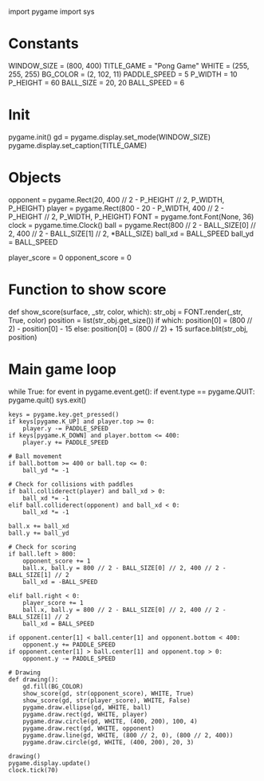 import pygame
import sys

# Constants
WINDOW_SIZE = (800, 400)
TITLE_GAME = "Pong Game"
WHITE = (255, 255, 255)
BG_COLOR = (2, 102, 11)
PADDLE_SPEED = 5
P_WIDTH = 10
P_HEIGHT = 60
BALL_SIZE = 20, 20
BALL_SPEED = 6

# Init
pygame.init()
gd = pygame.display.set_mode(WINDOW_SIZE)
pygame.display.set_caption(TITLE_GAME)

# Objects
opponent = pygame.Rect(20, 400 // 2 - P_HEIGHT // 2, P_WIDTH, P_HEIGHT)
player = pygame.Rect(800 - 20 - P_WIDTH, 400 // 2 - P_HEIGHT // 2, P_WIDTH, P_HEIGHT)
FONT = pygame.font.Font(None, 36)
clock = pygame.time.Clock()
ball = pygame.Rect(800 // 2 - BALL_SIZE[0] // 2, 400 // 2 - BALL_SIZE[1] // 2, *BALL_SIZE)
ball_xd = BALL_SPEED
ball_yd = BALL_SPEED

player_score = 0
opponent_score = 0

# Function to show score
def show_score(surface, _str, color, which):
    str_obj = FONT.render(_str, True, color)
    position = list(str_obj.get_size())
    if which:
        position[0] = (800 // 2) - position[0] - 15
    else:
        position[0] = (800 // 2) + 15
    surface.blit(str_obj, position)

# Main game loop
while True:
    for event in pygame.event.get():
        if event.type == pygame.QUIT:
            pygame.quit()
            sys.exit()

    keys = pygame.key.get_pressed()
    if keys[pygame.K_UP] and player.top >= 0:
        player.y -= PADDLE_SPEED
    if keys[pygame.K_DOWN] and player.bottom <= 400:
        player.y += PADDLE_SPEED

    # Ball movement
    if ball.bottom >= 400 or ball.top <= 0:
        ball_yd *= -1

    # Check for collisions with paddles
    if ball.colliderect(player) and ball_xd > 0:
        ball_xd *= -1
    elif ball.colliderect(opponent) and ball_xd < 0:
        ball_xd *= -1

    ball.x += ball_xd
    ball.y += ball_yd

    # Check for scoring
    if ball.left > 800:
        opponent_score += 1
        ball.x, ball.y = 800 // 2 - BALL_SIZE[0] // 2, 400 // 2 - BALL_SIZE[1] // 2
        ball_xd = -BALL_SPEED

    elif ball.right < 0:
        player_score += 1
        ball.x, ball.y = 800 // 2 - BALL_SIZE[0] // 2, 400 // 2 - BALL_SIZE[1] // 2
        ball_xd = BALL_SPEED

    if opponent.center[1] < ball.center[1] and opponent.bottom < 400:
        opponent.y += PADDLE_SPEED
    if opponent.center[1] > ball.center[1] and opponent.top > 0:
        opponent.y -= PADDLE_SPEED

    # Drawing
    def drawing():
        gd.fill(BG_COLOR)
        show_score(gd, str(opponent_score), WHITE, True)
        show_score(gd, str(player_score), WHITE, False)
        pygame.draw.ellipse(gd, WHITE, ball)
        pygame.draw.rect(gd, WHITE, player)
        pygame.draw.circle(gd, WHITE, (400, 200), 100, 4)
        pygame.draw.rect(gd, WHITE, opponent)
        pygame.draw.line(gd, WHITE, (800 // 2, 0), (800 // 2, 400))
        pygame.draw.circle(gd, WHITE, (400, 200), 20, 3)

    drawing()
    pygame.display.update()
    clock.tick(70)
